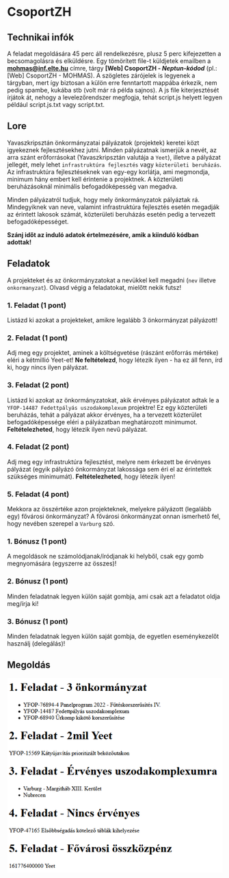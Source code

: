 # CsoportZH

## Technikai infók
A feladat megoldására 45 perc áll rendelkezésre, plusz 5 perc kifejezetten a becsomagolásra és elküldésre. Egy tömörített file-t küldjetek emailben a **mohmas@inf.elte.hu** címre, tárgy **[Web] CsoportZH - *Neptun-kódod*** (pl.: [Web] CsoportZH - MOHMAS). A szögletes zárójelek is legyenek a tárgyban, mert így biztosan a külön erre fenntartott mappába érkezik, nem pedig spambe, kukába stb (volt már rá példa sajnos). A js file kiterjesztését írjátok át, nehogy a levelezőrendszer megfogja, tehát script.js helyett legyen például script.js.txt vagy script.txt.

## Lore
Yavaszkripsztán önkormányzatai pályázatok (projektek) keretei közt igyekeznek fejlesztésekhez jutni. Minden pályázatnak ismerjük a nevét, az arra szánt erőforrásokat (Yavaszkripsztán valutája a `Yeet`), illetve a pályázat jellegét, mely lehet `infrastruktúra fejlesztés` vagy `közterületi beruházás`. Az infrastruktúra fejlesztéseknek van egy-egy korlátja, ami megmondja, minimum hány embert kell érintenie a projektnek. A közterületi beruházásoknál minimális befogadóképesség van megadva.

Minden pályázatról tudjuk, hogy mely önkormányzatok pályáztak rá. Mindegyiknek van neve, valamint infrastruktúra fejlesztés esetén megadják az érintett lakosok számát, közterületi beruházás esetén pedig a tervezett befogadóképességet.

**Szánj időt az induló adatok értelmezésére, amik a kiinduló kódban adottak!**

## Feladatok
A projekteket és az önkormányzatokat a nevükkel kell megadni (`nev` illetve `onkormanyzat`). Olvasd végig a feladatokat, mielőtt nekik futsz!

### 1. Feladat (1 pont)
Listázd ki azokat a projekteket, amikre legalább 3 önkormányzat pályázott!

### 2. Feladat (1 pont)
Adj meg egy projektet, aminek a költségvetése (rászánt erőforrás mértéke) eléri a kétmillió Yeet-et! **Ne feltételezd**, hogy létezik ilyen - ha ez áll fenn, írd ki, hogy nincs ilyen pályázat.

### 3. Feladat (2 pont)
Listázd ki azokat az önkormányzatokat, akik érvényes pályázatot adtak le a `YFOP-14487 Fedettpályás uszodakomplexum` projektre! Ez egy közterületi beruházás, tehát a pályázat akkor érvényes, ha a tervezett közterület befogadóképessége eléri a pályázatban meghatározott minimumot. **Feltételezheted**, hogy létezik ilyen nevű pályázat.

### 4. Feladat (2 pont)
Adj meg egy infrastruktúra fejlesztést, melyre nem érkezett be érvényes pályázat (egyik pályázó önkormányzat lakossága sem éri el az érintettek szükséges minimumát). **Feltételezheted**, hogy létezik ilyen!

### 5. Feladat (4 pont)
Mekkora az összértéke azon projekteknek, melyekre pályázott (legalább egy) fővárosi önkormányzat? A fővárosi önkormányzat onnan ismerhető fel, hogy nevében szerepel a `Varburg` szó.

### 1. Bónusz (1 pont)
A megoldások ne számolódjanak/íródjanak ki helyből, csak egy gomb megnyomására (egyszerre az összes)!

### 2. Bónusz (1 pont)
Minden feladatnak legyen külön saját gombja, ami csak azt a feladatot oldja meg/írja ki!

### 3. Bónusz (1 pont)
Minden feladatnak legyen külön saját gombja, de egyetlen eseménykezelőt használj (delegálás)!

## Megoldás
![Így nézzen ki a vágeredmény](foszk2.png)